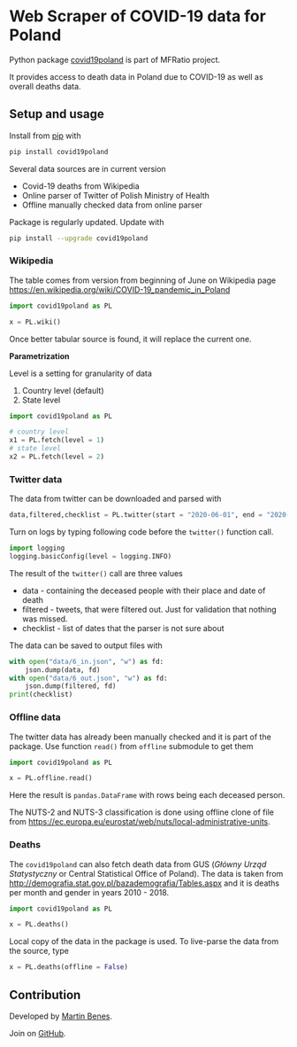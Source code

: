 
# Web Scraper of COVID-19 data for Poland

Python package [covid19poland](https://pypi.org/project/covid19poland/) is part of MFRatio project.

It provides access to death data in Poland due to COVID-19 as well as overall deaths data.

## Setup and usage

Install from [pip](https://pypi.org/project/covid19poland/) with

```python
pip install covid19poland
```

Several data sources are in current version
* Covid-19 deaths from Wikipedia
* Online parser of Twitter of Polish Ministry of Health
* Offline manually checked data from online parser

Package is regularly updated. Update with

```bash
pip install --upgrade covid19poland
```

### Wikipedia

The table comes from version from beginning of June on Wikipedia page
https://en.wikipedia.org/wiki/COVID-19_pandemic_in_Poland

```python
import covid19poland as PL

x = PL.wiki()
```

Once better tabular source is found, it will replace the current one.

**Parametrization**

Level is a setting for granularity of data

1. Country level (default)
2. State level

```python
import covid19poland as PL

# country level
x1 = PL.fetch(level = 1)
# state level
x2 = PL.fetch(level = 2)
```

### Twitter data

The data from twitter can be downloaded and parsed with

```python
data,filtered,checklist = PL.twitter(start = "2020-06-01", end = "2020-07-01")
```

Turn on logs by typing following code before the `twitter()` function call.

```python
import logging
logging.basicConfig(level = logging.INFO)
```

The result of the `twitter()` call are three values

* data - containing the deceased people with their place and date of death
* filtered - tweets, that were filtered out. Just for validation that nothing was missed.
* checklist - list of dates that the parser is not sure about

The data can be saved to output files with 

```python
with open("data/6_in.json", "w") as fd:
    json.dump(data, fd)
with open("data/6_out.json", "w") as fd:
    json.dump(filtered, fd)
print(checklist)
```

### Offline data

The twitter data has already been manually checked and it is part of the package.
Use function `read()` from `offline` submodule to get them

```python
import covid19poland as PL

x = PL.offline.read()
```

Here the result is `pandas.DataFrame` with rows being each deceased person.

The NUTS-2 and NUTS-3 classification is done using offline clone of file from
https://ec.europa.eu/eurostat/web/nuts/local-administrative-units.

### Deaths

The `covid19poland` can also fetch death data from GUS (*Główny Urząd Statystyczny*
or Central Statistical Office of Poland). The data is taken from http://demografia.stat.gov.pl/bazademografia/Tables.aspx
and it is deaths per month and gender in years 2010 - 2018.


```python
import covid19poland as PL

x = PL.deaths()
```

Local copy of the data in the package is used. To live-parse the data from the source, type

```python
x = PL.deaths(offline = False)
```


## Contribution

Developed by [Martin Benes](https://github.com/martinbenes1996).

Join on [GitHub](https://github.com/martinbenes1996/covid19poland).



